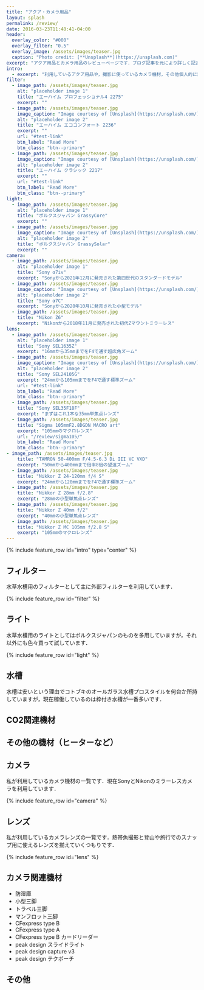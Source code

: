 ```yaml
---
title: "アクア・カメラ用品"
layout: splash
permalink: /review/
date: 2016-03-23T11:48:41-04:00
header:
  overlay_color: "#000"
  overlay_filter: "0.5"
  overlay_image: /assets/images/teaser.jpg
  caption: "Photo credit: [**Unsplash**](https://unsplash.com)"
excerpt: "アクア用品とカメラ用品のレビューページです．ブログ記事を元により詳しく記述していこうと考えています．"
intro:
  - excerpt: "利用しているアクア用品や，撮影に使っているカメラ機材，その他個人的に記事を残しておきたい物についてレビューや所感を書いていきます．"
filter:
  - image_path: /assets/images/teaser.jpg
    alt: "placeholder image 1"
    title: "エーハイム プロフェッショナル4 2275"
    excerpt: ""
  - image_path: /assets/images/teaser.jpg
    image_caption: "Image courtesy of [Unsplash](https://unsplash.com/)"
    alt: "placeholder image 2"
    title: "エーハイム エココンフォート 2236"
    excerpt: ""
    url: "#test-link"
    btn_label: "Read More"
    btn_class: "btn--primary"
  - image_path: /assets/images/teaser.jpg
    image_caption: "Image courtesy of [Unsplash](https://unsplash.com/)"
    alt: "placeholder image 2"
    title: "エーハイム クラシック 2217"
    excerpt: ""
    url: "#test-link"
    btn_label: "Read More"
    btn_class: "btn--primary"
light:
  - image_path: /assets/images/teaser.jpg
    alt: "placeholder image 1"
    title: "ボルクスジャパン GrassyCore"
    excerpt: ""
  - image_path: /assets/images/teaser.jpg
    image_caption: "Image courtesy of [Unsplash](https://unsplash.com/)"
    alt: "placeholder image 2"
    title: "ボルクスジャパン GrassySolar"
    excerpt: ""
camera:
  - image_path: /assets/images/teaser.jpg
    alt: "placeholder image 1"
    title: "Sony α7iv"
    excerpt: "Sonyから2021年12月に発売された第四世代のスタンダードモデル"
  - image_path: /assets/images/teaser.jpg
    image_caption: "Image courtesy of [Unsplash](https://unsplash.com/)"
    alt: "placeholder image 2"
    title: "Sony α7C"
    excerpt: "Sonyから2020年10月に発売された小型モデル"
  - image_path: /assets/images/teaser.jpg
    title: "Nikon Z6"
    excerpt: "Nikonから2018年11月に発売された初代Zマウントミラーレス"
lens:
  - image_path: /assets/images/teaser.jpg
    alt: "placeholder image 1"
    title: "Sony SEL1635Z"
    excerpt: "16mmから35mmまでをF4で通す超広角ズーム"
  - image_path: /assets/images/teaser.jpg
    image_caption: "Image courtesy of [Unsplash](https://unsplash.com/)"
    alt: "placeholder image 2"
    title: "Sony SEL24105G"
    excerpt: "24mmから105mmまでをF4で通す標準ズーム"
    url: "#test-link"
    btn_label: "Read More"
    btn_class: "btn--primary"
  - image_path: /assets/images/teaser.jpg
    title: "Sony SEL35F18F"
    excerpt: "まずはこれ1本な35mm単焦点レンズ"
  - image_path: /assets/images/teaser.jpg
    title: "Sigma 105mmF2.8DGDN MACRO art"
    excerpt: "105mmのマクロレンズ"
    url: "/review/sigma105/"
    btn_label: "Read More"
    btn_class: "btn--primary"
- image_path: /assets/images/teaser.jpg
    title: "TAMRON 50-400mm F/4.5-6.3 Di III VC VXD"
    excerpt: "50mmから400mmまで倍率8倍の望遠ズーム"
  - image_path: /assets/images/teaser.jpg
    title: "Nikkor Z 24-120mm f/4 S"
    excerpt: "24mmから120mmまでをF4で通す標準ズーム"
  - image_path: /assets/images/teaser.jpg
    title: "Nikkor Z 28mm f/2.8"
    excerpt: "28mmの小型単焦点レンズ"
  - image_path: /assets/images/teaser.jpg
    title: "Nikkor Z 40mm f/2"
    excerpt: "40mmの小型単焦点レンズ"
  - image_path: /assets/images/teaser.jpg
    title: "Nikkor Z MC 105mm f/2.8 S"
    excerpt: "105mmのマクロレンズ"
---
```


{% include feature_row id="intro" type="center" %}


## フィルター

水草水槽用のフィルターとして主に外部フィルターを利用しています．

{% include feature_row id="filter" %}


## ライト

水草水槽用のライトとしてはボルクスジャパンのものを多用していますが，それ以外にも色々買って試しています．

{% include feature_row id="light" %}


## 水槽

水槽は安いという理由でコトブキのオールガラス水槽プロスタイルを何台か所持していますが，現在稼働しているのは枠付き水槽が一番多いです．


## CO2関連機材

## その他の機材（ヒーターなど）


## カメラ

私が利用しているカメラ機材の一覧です．現在SonyとNikonのミラーレスカメラを利用しています．

{% include feature_row id="camera" %}

## レンズ

私が利用しているカメラレンズの一覧です．熱帯魚撮影と登山や旅行でのスナップ用に使えるレンズを揃えていくつもりです．

{% include feature_row id="lens" %}



## カメラ関連機材

- 防湿庫
- 小型三脚
- トラベル三脚
- マンフロット三脚
- CFexpress type B
- CFexpress type A
- CFexpress type B カードリーダー
- peak design スライドライト
- peak design capture v3
- peak design テクポーチ


## その他


